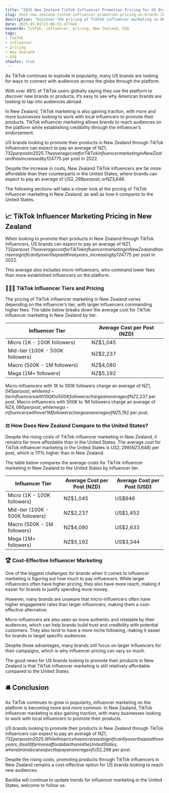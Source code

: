 ```yaml
---
title: "2025 New Zealand TikTok Influencer Promotion Pricing for US Brands"
slug: 2025-new-zealand-tiktok-influencer-promotion-pricing-us-brands-2025-05-01
description: "Discover the pricing of TikTok influencer marketing in New Zealand for US brands in 2025."
date: 2025-05-01T23:06:53.477445
keywords: TikTok, influencer, pricing, New Zealand, USA
tags:
- TikTok
- influencer
- pricing
- New Zealand
- USA
showToc: true
---
```


As TikTok continues to explode in popularity, many US brands are looking for ways to connect with audiences across the globe through the platform.

With over 49% of TikTok users globally saying they use the platform to discover new brands or products, it’s easy to see why American brands are looking to tap into audiences abroad.

In New Zealand, TikTok marketing is also gaining traction, with more and more businesses looking to work with local influencers to promote their products. TikTok influencer marketing allows brands to reach audiences on the platform while establishing credibility through the influencer’s endorsement.

US brands looking to promote their products in New Zealand through TikTok influencers can expect to pay an average of NZ$1,732 per post in 2025. 
The average cost for TikTok influencer marketing in New Zealand has increased by 124% in the last three years, up from an average of NZ$775 per post in 2022.

Despite the increase in costs, New Zealand TikTok influencers are far more affordable than their counterparts in the United States, where brands can expect to pay an average of US$2,298 per post, or NZ$3,648.

The following sections will take a closer look at the pricing of TikTok influencer marketing in New Zealand, as well as how it compares to the United States.

## 📈 TikTok Influencer Marketing Pricing in New Zealand

When looking to promote their products in New Zealand through TikTok influencers, US brands can expect to pay an average of NZ$1,732 per post. 
The average cost for TikTok influencer marketing in New Zealand has risen significantly over the past three years, increasing by 124% from NZ$775 per post in 2022.

This average also includes micro-influencers, who command lower fees than more established influencers on the platform. 

### 🧑‍🤝‍🧑 TikTok Influencer Tiers and Pricing

The pricing of TikTok influencer marketing in New Zealand varies depending on the influencer’s tier, with larger influencers commanding higher fees. 
The table below breaks down the average cost for TikTok influencer marketing in New Zealand by tier.

| **Influencer Tier** | **Average Cost per Post (NZD)** |
|---------------------|----------------------------------|
| Micro (1K - 100K followers) | NZ$1,045 |
| Mid-tier (100K - 500K followers) | NZ$2,237 |
| Macro (500K - 1M followers) | NZ$4,080 |
| Mega (1M+ followers) | NZ$5,192 |

Micro-influencers with 1K to 100K followers charge an average of NZ$1,045 per post, while mid-tier influencers with 100K to 500K followers charge an average of NZ$2,237 per post. 
Macro-influencers with 500K to 1M followers charge an average of NZ$4,080 per post, while mega-influencers with over 1M followers charge an average of NZ$5,192 per post.

### ⚖️ How Does New Zealand Compare to the United States?

Despite the rising costs of TikTok influencer marketing in New Zealand, it remains far more affordable than in the United States. 
The average cost for TikTok influencer marketing in the United States is US$2,298 (NZ$3,648) per post, which is 111% higher than in New Zealand.

The table below compares the average costs for TikTok influencer marketing in New Zealand to the United States by influencer tier.

| **Influencer Tier** | **Average Cost per Post (NZD)** | **Average Cost per Post (USD)** |
|---------------------|----------------------------------|----------------------------------|
| Micro (1K - 100K followers) | NZ$1,045 | US$646 |
| Mid-tier (100K - 500K followers) | NZ$2,237 | US$1,452 |
| Macro (500K - 1M followers) | NZ$4,080 | US$2,633 |
| Mega (1M+ followers) | NZ$5,192 | US$3,344 |

### 🏆 Cost-Effective Influencer Marketing

One of the biggest challenges for brands when it comes to influencer marketing is figuring out how much to pay influencers. 
While larger influencers often have higher pricing, they also have more reach, making it easier for brands to justify spending more money.

However, many brands are unaware that micro-influencers often have higher engagement rates than larger influencers, making them a cost-effective alternative.

Micro-influencers are also seen as more authentic and relatable by their audiences, which can help brands build trust and credibility with potential customers. 
They also tend to have a more niche following, making it easier for brands to target specific audiences.

Despite these advantages, many brands still focus on larger influencers for their campaigns, which is why influencer pricing can vary so much. 

The good news for US brands looking to promote their products in New Zealand is that TikTok influencer marketing is still relatively affordable compared to the United States.

## 🛎️ Conclusion

As TikTok continues to grow in popularity, influencer marketing on the platform is becoming more and more common. 
In New Zealand, TikTok influencer marketing is also gaining traction, with many businesses looking to work with local influencers to promote their products.

US brands looking to promote their products in New Zealand through TikTok influencers can expect to pay an average of NZ$1,732 per post in 2025. 
While this price has increased significantly over the past three years, it is still far more affordable than in the United States, where brands can expect to pay an average of US$2,298 per post.

Despite the rising costs, promoting products through TikTok influencers in New Zealand remains a cost-effective option for US brands looking to reach new audiences. 


Baoliba will continue to update trends for influencer marketing in the United States, welcome to follow us.